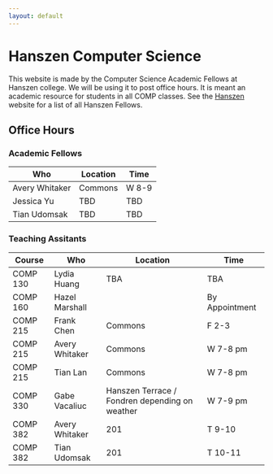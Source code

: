 ```yaml
---
layout: default
---
```


# Hanszen Computer Science

This website is made by the Computer Science Academic Fellows at Hanszen college. We will be using it to post office hours. It is meant an academic resource for students in all COMP classes. See the [Hanszen](http://hanszen.rice.edu/resources/academic-fellows.html) website for a list of all Hanszen Fellows.

## Office Hours

### Academic Fellows

 Who        |Location | Time
------------|---------|--------
Avery Whitaker | Commons | W 8-9
Jessica Yu   | TBD | TBD
Tian Udomsak | TBD | TBD

### Teaching Assitants 

Course   | Who        |Location | Time
---------|------------|---------|--------
COMP 130 | Lydia Huang | TBA | TBA 
COMP 160 | Hazel Marshall | | By Appointment 
COMP 215 | Frank Chen   | Commons | F 2-3
COMP 215 | Avery Whitaker | Commons | W 7-8 pm
COMP 215 | Tian Lan | Commons | W 7-8 pm
COMP 330 | Gabe Vacaliuc | Hanszen Terrace / Fondren depending on weather | W 7-9 pm
COMP 382 | Avery Whitaker | 201 | T 9-10
COMP 382 | Tian Udomsak | 201 | T 10-11
